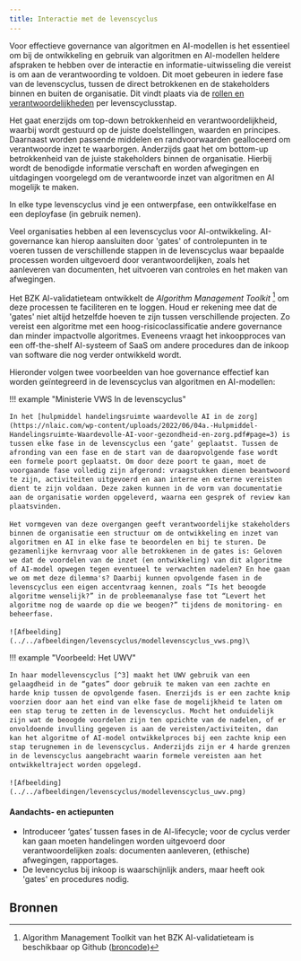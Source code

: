```yaml
---
title: Interactie met de levenscyclus
---
```


Voor effectieve governance van algoritmen en AI-modellen is het essentieel om bij de ontwikkeling en gebruik van algoritmen en AI-modellen heldere afspraken te hebben over de interactie en informatie-uitwisseling die vereist is om aan de verantwoording te voldoen. Dit moet gebeuren in iedere fase van de levenscyclus, tussen de direct betrokkenen en de stakeholders binnen en buiten de organisatie. Dit vindt plaats via de [rollen en verantwoordelijkheden](rollen-en-verantwoordelijkheden.md) per levenscyclusstap.

Het gaat enerzijds om top-down betrokkenheid en verantwoordelijkheid, waarbij wordt gestuurd op de juiste doelstellingen, waarden en principes. Daarnaast worden passende middelen en randvoorwaarden gealloceerd om verantwoorde inzet te waarborgen. Anderzijds gaat het om bottom-up betrokkenheid van de juiste stakeholders binnen de organisatie. Hierbij wordt de benodigde informatie verschaft en worden afwegingen en uitdagingen voorgelegd om de verantwoorde inzet van algoritmen en AI mogelijk te maken.

In elke type levenscyclus vind je een ontwerpfase, een ontwikkelfase en een deployfase (in gebruik nemen).

Veel organisaties hebben al een levenscyclus voor AI-ontwikkeling. AI-governance kan hierop aansluiten door 'gates' of controlepunten in te voeren tussen de verschillende stappen in de levenscyclus waar bepaalde processen worden uitgevoerd door verantwoordelijken, zoals het aanleveren van documenten, het uitvoeren van controles en het maken van afwegingen. 

Het BZK AI-validatieteam ontwikkelt de _Algorithm Management Toolkit_ [^1] om deze processen te faciliteren en te loggen. Houd er rekening mee dat de 'gates' niet altijd hetzelfde hoeven te zijn tussen verschillende projecten. Zo vereist een algoritme met een hoog-risicoclassificatie andere governance dan minder impactvolle algoritmes. Eveneens vraagt het inkoopproces van een off-the-shelf AI-systeem of SaaS om andere procedures dan de inkoop van software die nog verder ontwikkeld wordt.

Hieronder volgen twee voorbeelden van hoe governance effectief kan worden geïntegreerd in de levenscyclus van algoritmen en AI-modellen:

!!! example "Ministerie VWS In de levenscyclus"

    In het [hulpmiddel handelingsruimte waardevolle AI in de zorg](https://nlaic.com/wp-content/uploads/2022/06/04a.-Hulpmiddel-Handelingsruimte-Waardevolle-AI-voor-gezondheid-en-zorg.pdf#page=3) is tussen elke fase in de levenscyclus een ‘gate’ geplaatst. Tussen de afronding van een fase en de start van de daaropvolgende fase wordt een formele poort geplaatst. Om door deze poort te gaan, moet de voorgaande fase volledig zijn afgerond: vraagstukken dienen beantwoord te zijn, activiteiten uitgevoerd en aan interne en externe vereisten dient te zijn voldaan. Deze zaken kunnen in de vorm van documentatie aan de organisatie worden opgeleverd, waarna een gesprek of review kan plaatsvinden.

    Het vormgeven van deze overgangen geeft verantwoordelijke stakeholders binnen de organisatie een structuur om de ontwikkeling en inzet van algoritmen en AI in elke fase te beoordelen en bij te sturen. De gezamenlijke kernvraag voor alle betrokkenen in de gates is: Geloven we dat de voordelen van de inzet (en ontwikkeling) van dit algoritme of AI-model opwegen tegen eventueel te verwachten nadelen? En hoe gaan we om met deze dilemma's? Daarbij kunnen opvolgende fasen in de levenscyclus een eigen accentvraag kennen, zoals “Is het beoogde algoritme wenselijk?” in de probleemanalyse fase tot “Levert het algoritme nog de waarde op die we beogen?” tijdens de monitoring- en beheerfase.

    ![Afbeelding](../../afbeeldingen/levenscyclus/modellevenscyclus_vws.png)\

!!! example "Voorbeeld: Het UWV" 

    In haar modellevenscyclus [^3] maakt het UWV gebruik van een gelaagdheid in de “gates” door gebruik te maken van een zachte en harde knip tussen de opvolgende fasen. Enerzijds is er een zachte knip voorzien door aan het eind van elke fase de mogelijkheid te laten om een stap terug te zetten in de levenscyclus. Mocht het onduidelijk zijn wat de beoogde voordelen zijn ten opzichte van de nadelen, of er onvoldoende invulling gegeven is aan de vereisten/activiteiten, dan kan het algoritme of AI-model ontwikkelproces bij een zachte knip een stap terugnemen in de levenscyclus. Anderzijds zijn er 4 harde grenzen in de levenscyclus aangebracht waarin formele vereisten aan het ontwikkeltraject worden opgelegd.

    ![Afbeelding](../../afbeeldingen/levenscyclus/modellevenscyclus_uwv.png)
 
#### Aandachts- en actiepunten
- Introduceer ‘gates’ tussen fases in de AI-lifecycle; voor de cyclus verder kan gaan moeten handelingen worden uitgevoerd door verantwoordelijken zoals: documenten aanleveren, (ethische) afwegingen, rapportages.
- De levencyclus bij inkoop is waarschijnlijk anders, maar heeft ook 'gates' en procedures nodig.

 
## Bronnen

[^1]: Algorithm Management Toolkit van het BZK AI-validatieteam is beschikbaar op Github ([broncode](https://github.com/MinBZK/amt))

[^2]: Hulpmiddel handelingsruimte waardevolle AI in de zorg ([presentatie](https://nlaic.com/wp-content/uploads/2022/06/04a.-Hulpmiddel-Handelingsruimte-Waardevolle-AI-voor-gezondheid-en-zorg.pdf))([samenvatting](https://nlaic.com/wp-content/uploads/2022/08/NLAIC_AI-Lifecycle-management-in-de-zorg-samenvatting_V1.2.pdf)) is beschikbaar via de [NL AI Coalitie](https://nlaic.com/toepassingsgebied/gezondheid-en-zorg/) en [Data voor gezondheid](https://www.datavoorgezondheid.nl/wegwijzer-ai-in-de-zorg/documenten/publicaties/2021/07/15/hulpmiddel-handelingsruimte-waardevolle-ai-voor-gezondheid)

[^3]: UWV Beleidsdocument model risico management, Modellevenscyclus (blz 21), 29 september 2021






